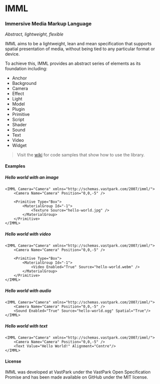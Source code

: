 IMML
====

### Immersive Media Markup Language

_Abstract, lightweight, flexible_

IMML aims to be a lightweight, lean and mean specification that supports spatial presentation of media, without being tied to any particular format or device. 

To achieve this, IMML provides an abstract series of elements as its foundation including:

- Anchor
- Background
- Camera
- Effect
- Light
- Model
- Plugin
- Primitive
- Script
- Shader
- Sound
- Text
- Video
- Widget

> Visit the [wiki](https://github.com/craigomatic/IMML/wiki) for code samples that show how to use the library. 

#### Examples

##### Hello world with an image

	<IMML Camera="Camera" xmlns="http://schemas.vastpark.com/2007/imml/">
		<Camera Name="Camera" Position="0,0,-5" />
		
		<Primitive Type="Box">
			<MaterialGroup Id="-1">
				<Texture Source="hello-world.jpg" />					
			</MaterialGroup>
		</Primitive>
	</IMML>
	
##### Hello world with video

	<IMML Camera="Camera" xmlns="http://schemas.vastpark.com/2007/imml/">
		<Camera Name="Camera" Position="0,0,-5" />
		
		<Primitive Type="Box">
			<MaterialGroup Id="-1">
				<Video Enabled="True" Source="hello-world.webm" />					
			</MaterialGroup>
		</Primitive>
	</IMML>
	
##### Hello world with audio

	<IMML Camera="Camera" xmlns="http://schemas.vastpark.com/2007/imml/">
		<Camera Name="Camera" Position="0,0,-5" />
		<Sound Enabled="True" Source="hello-world.ogg" Spatial="True"/>
	</IMML>

	
##### Hello world with text

	<IMML Camera="Camera" xmlns="http://schemas.vastpark.com/2007/imml/">
		<Camera Name="Camera" Position="0,0,-5" />
		<Text Value="Hello World!" Alignment="Centre"/>
	</IMML>
	
#### License

IMML was developed at VastPark under the VastPark Open Specification Promise and has been made available on GitHub under the MIT license.
